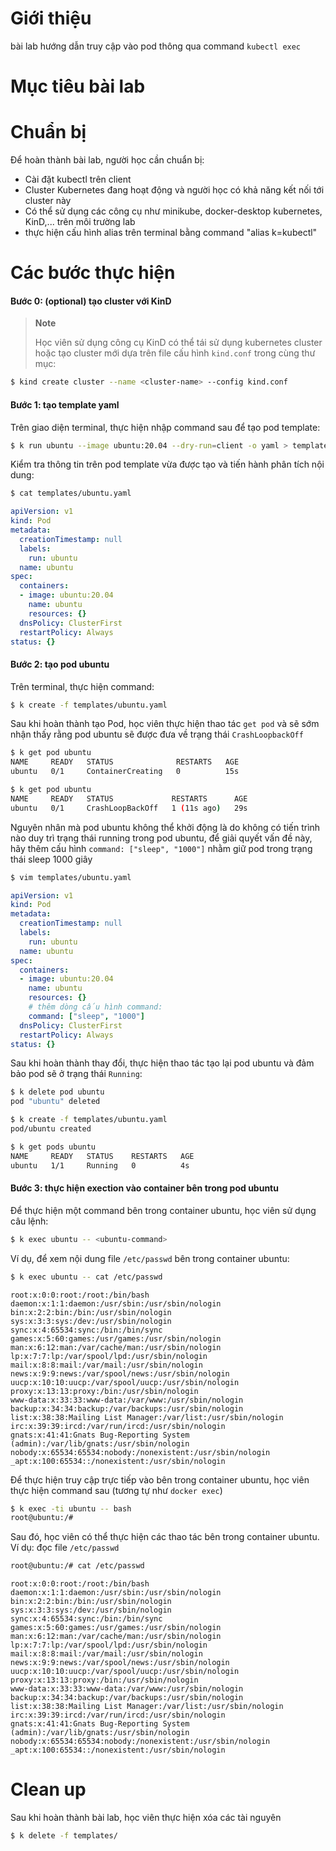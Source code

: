# Giới thiệu

bài lab hướng dẫn truy cập vào pod thông qua command `kubectl exec`

# Mục tiêu bài lab

# Chuẩn bị

Để hoàn thành bài lab, người học cần chuẩn bị:

- Cài đặt kubectl trên client
- Cluster Kubernetes đang hoạt động và người học có khả năng kết nối tới cluster này
- Có thể sử dụng các công cụ như minikube, docker-desktop kubernetes, KinD,... trên môi trường lab
- thực hiện cấu hình alias trên terminal bằng command "alias k=kubectl"

# Các bước thực hiện

#### Bước 0: (optional) tạo cluster với KinD

> **Note** 
> 
> Học viên sử dụng công cụ KinD có thể tái sử dụng kubernetes cluster hoặc tạo cluster mới dựa trên file cấu hình `kind.conf` trong cùng thư mục:

```bash
$ kind create cluster --name <cluster-name> --config kind.conf
```

#### Bước 1: tạo template yaml

Trên giao diện terminal, thực hiện nhập command sau để tạo pod template:

```bash
$ k run ubuntu --image ubuntu:20.04 --dry-run=client -o yaml > templates/ubuntu.yaml
```

Kiểm tra thông tin trên pod template vừa được tạo và tiến hành phân tích nội dung:

```bash
$ cat templates/ubuntu.yaml
```

```yaml
apiVersion: v1
kind: Pod
metadata:
  creationTimestamp: null
  labels:
    run: ubuntu
  name: ubuntu
spec:
  containers:
  - image: ubuntu:20.04
    name: ubuntu
    resources: {}
  dnsPolicy: ClusterFirst
  restartPolicy: Always
status: {}
```

#### Bước 2: tạo pod ubuntu

Trên terminal, thực hiện command:

```bash
$ k create -f templates/ubuntu.yaml
```

Sau khi hoàn thành tạo Pod, học viên thực hiện thao tác `get pod` và sẽ sớm nhận thấy rằng pod ubuntu sẽ được đưa về trạng thái `CrashLoopbackOff`

```bash
$ k get pod ubuntu
NAME     READY   STATUS              RESTARTS   AGE
ubuntu   0/1     ContainerCreating   0          15s

$ k get pod ubuntu
NAME     READY   STATUS             RESTARTS      AGE
ubuntu   0/1     CrashLoopBackOff   1 (11s ago)   29s
```

Nguyên nhân mà pod ubuntu không thể khởi động là do không có tiến trình nào duy trì trạng thái running trong pod ubuntu, để giải quyết vấn đề này, hãy thêm cấu hình `command: ["sleep", "1000"]` nhằm giữ pod trong trạng thái sleep 1000 giây

```bash
$ vim templates/ubuntu.yaml
```

```yaml
apiVersion: v1
kind: Pod
metadata:
  creationTimestamp: null
  labels:
    run: ubuntu
  name: ubuntu
spec:
  containers:
  - image: ubuntu:20.04
    name: ubuntu
    resources: {}
    # thêm dòng cấu hình command:
    command: ["sleep", "1000"]
  dnsPolicy: ClusterFirst
  restartPolicy: Always
status: {}
```

Sau khi hoàn thành thay đổi, thực hiện thao tác tạo lại pod ubuntu và đảm bảo pod sẽ ở trạng thái `Running`:

```bash
$ k delete pod ubuntu
pod "ubuntu" deleted

$ k create -f templates/ubuntu.yaml
pod/ubuntu created

$ k get pods ubuntu
NAME     READY   STATUS    RESTARTS   AGE
ubuntu   1/1     Running   0          4s
```

#### Bước 3: thực hiện exection vào container bên trong pod ubuntu

Để thực hiện một command bên trong container ubuntu, học viên sử dụng câu lệnh:

```bash
$ k exec ubuntu -- <ubuntu-command>
```

Ví dụ, để xem nội dung file `/etc/passwd` bên trong container ubuntu:

```bash
$ k exec ubuntu -- cat /etc/passwd
```
```
root:x:0:0:root:/root:/bin/bash
daemon:x:1:1:daemon:/usr/sbin:/usr/sbin/nologin
bin:x:2:2:bin:/bin:/usr/sbin/nologin
sys:x:3:3:sys:/dev:/usr/sbin/nologin
sync:x:4:65534:sync:/bin:/bin/sync
games:x:5:60:games:/usr/games:/usr/sbin/nologin
man:x:6:12:man:/var/cache/man:/usr/sbin/nologin
lp:x:7:7:lp:/var/spool/lpd:/usr/sbin/nologin
mail:x:8:8:mail:/var/mail:/usr/sbin/nologin
news:x:9:9:news:/var/spool/news:/usr/sbin/nologin
uucp:x:10:10:uucp:/var/spool/uucp:/usr/sbin/nologin
proxy:x:13:13:proxy:/bin:/usr/sbin/nologin
www-data:x:33:33:www-data:/var/www:/usr/sbin/nologin
backup:x:34:34:backup:/var/backups:/usr/sbin/nologin
list:x:38:38:Mailing List Manager:/var/list:/usr/sbin/nologin
irc:x:39:39:ircd:/var/run/ircd:/usr/sbin/nologin
gnats:x:41:41:Gnats Bug-Reporting System (admin):/var/lib/gnats:/usr/sbin/nologin
nobody:x:65534:65534:nobody:/nonexistent:/usr/sbin/nologin
_apt:x:100:65534::/nonexistent:/usr/sbin/nologin
```

Để thực hiện truy cập trực tiếp vào bên trong container ubuntu, học viên thực hiện command sau (tương tự như `docker exec`)

```bash
$ k exec -ti ubuntu -- bash
root@ubuntu:/#
```

Sau đó, học viên có thể thực hiện các thao tác bên trong container ubuntu. Ví dụ: đọc file `/etc/passwd`

```bash
root@ubuntu:/# cat /etc/passwd
```
```
root:x:0:0:root:/root:/bin/bash
daemon:x:1:1:daemon:/usr/sbin:/usr/sbin/nologin
bin:x:2:2:bin:/bin:/usr/sbin/nologin
sys:x:3:3:sys:/dev:/usr/sbin/nologin
sync:x:4:65534:sync:/bin:/bin/sync
games:x:5:60:games:/usr/games:/usr/sbin/nologin
man:x:6:12:man:/var/cache/man:/usr/sbin/nologin
lp:x:7:7:lp:/var/spool/lpd:/usr/sbin/nologin
mail:x:8:8:mail:/var/mail:/usr/sbin/nologin
news:x:9:9:news:/var/spool/news:/usr/sbin/nologin
uucp:x:10:10:uucp:/var/spool/uucp:/usr/sbin/nologin
proxy:x:13:13:proxy:/bin:/usr/sbin/nologin
www-data:x:33:33:www-data:/var/www:/usr/sbin/nologin
backup:x:34:34:backup:/var/backups:/usr/sbin/nologin
list:x:38:38:Mailing List Manager:/var/list:/usr/sbin/nologin
irc:x:39:39:ircd:/var/run/ircd:/usr/sbin/nologin
gnats:x:41:41:Gnats Bug-Reporting System (admin):/var/lib/gnats:/usr/sbin/nologin
nobody:x:65534:65534:nobody:/nonexistent:/usr/sbin/nologin
_apt:x:100:65534::/nonexistent:/usr/sbin/nologin
```

# Clean up

Sau khi hoàn thành bài lab, học viên thực hiện xóa các tài nguyên

```bash
$ k delete -f templates/
```
